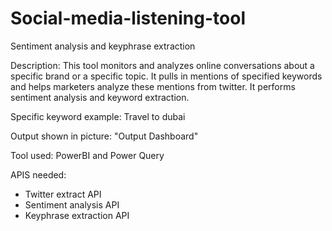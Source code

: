 # Social-media-listening-tool
Sentiment analysis and keyphrase extraction

Description: This tool monitors and analyzes online conversations about a specific brand or a specific topic. It pulls in mentions of specified keywords and helps marketers analyze these mentions from twitter. It performs sentiment analysis and keyword extraction. 

Specific keyword example: Travel to dubai

Output shown in picture: "Output Dashboard"

Tool used: PowerBI and Power Query

APIS needed:
- Twitter extract API
- Sentiment analysis API
- Keyphrase extraction API
